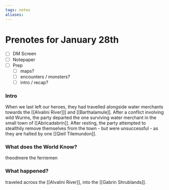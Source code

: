 ```yaml
---
tags: notes
aliases:
---
```


# Prenotes for January 28th
- [ ] DM Screen
- [ ] Notepaper
- [ ] Prep
	- [ ] maps?
	- [ ] encounters / monsters?
	- [ ] intro / recap?

### Intro

When we last left our heroes, they had travelled alongside water merchants towards the [[Alvalini River]]] and [[Barthalamule]]. After a conflict involving wild Wurms, the party departed the one surviving water merchant in the small town of [[Abricadabrin]]. After resting, the party attempted to stealthily remove themselves from the town - but were unsuccessful - as they are halted by one [[Qiell Tilemundon]].

### What does the World Know?

theodmere the ferriemen

### What happened?
traveled across the [[Alvalini River]], into the [[Gabrin Shrublands]]. 